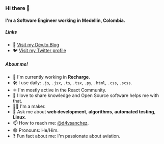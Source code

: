### Hi there 👋

#### I'm a Software Engineer working in Medellin, Colombia.

##### Links

- 📝 [Visit my Dev.to Blog](https://dev.to/d4vsanchez)
- 🐦 [Visit my Twitter profile](https://twitter.com/d4vsanchez)

##### About me!

- 🏢 I'm currently working in **Recharge**.
- 🛠️ I use daily: `.js`, `.jsx`, `.ts`, `.tsx`, `.py`, `.html`, `.css`, `.scss`.
- ⚛️ I'm mostly active in the React Community.
- 🤝 I love to share knowledge and Open Source software helps me with that.
- 👨‍🏭 I'm a maker.
- 💬 Ask me about **web development**, **algorithms**, **automated testing**, **Linux**.
- 📫 How to reach me: [@d4vsanchez](https://twitter.com/d4vsanchez).
- 😄 Pronouns: He/Him.
- ❓ Fun fact about me: I'm passionate about aviation.
